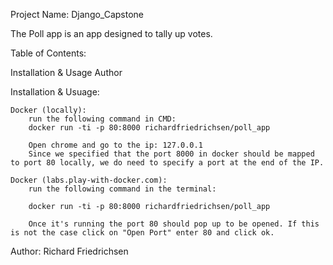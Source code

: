 Project Name: Django_Capstone

The Poll app is an app designed to tally up votes.

Table of Contents:

Installation & Usage
Author


Installation & Usuage:

    Docker (locally):
        run the following command in CMD:
        docker run -ti -p 80:8000 richardfriedrichsen/poll_app

        Open chrome and go to the ip: 127.0.0.1
        Since we specified that the port 8000 in docker should be mapped to port 80 locally, we do need to specify a port at the end of the IP.

    Docker (labs.play-with-docker.com):
        run the following command in the terminal:

        docker run -ti -p 80:8000 richardfriedrichsen/poll_app

        Once it's running the port 80 should pop up to be opened. If this is not the case click on "Open Port" enter 80 and click ok.

Author:
Richard Friedrichsen
    
